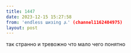 ```yaml
---
title: 1447
date: 2023-12-15 15:27:58
from: 'endless шизing ⍼' (channel1162404975)
layout: post
---
```


так странно и тревожно что мало чего понятно
